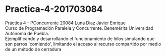 # Practica-4-201703084  
Práctica 4 - PConcurrente 20084 Luna Díaz Javier Enrique  
Curso de Programación Paralela y Concurrente.  Benemérita Universidad Autónoma de Puebla.  
Ejemplificando y desarrollando el funcionamiento de hilos simulando que son perros 'comiendo', limitando el acceso al recurso compartido por medio de un método de cerradura
